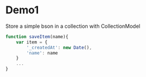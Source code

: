 # Demo1

Store a simple bson in a collection with CollectionModel

```qml
function saveItem(name){
    var item = {
        '_createdAt': new Date(),
        'name': name
    }
    ...
}
```


